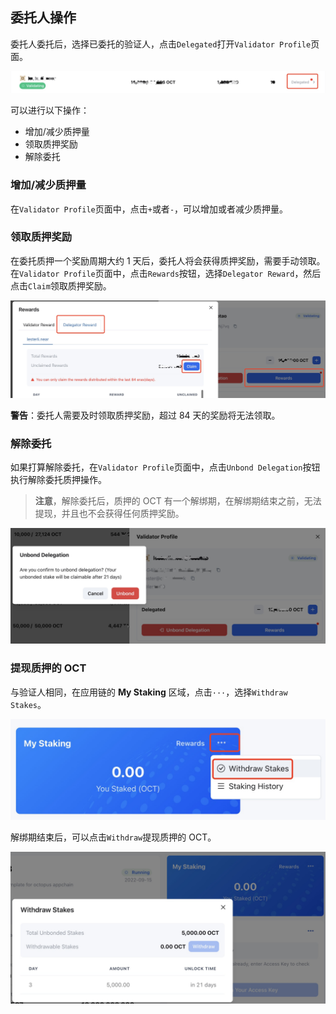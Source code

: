 ## 委托人操作

委托人委托后，选择已委托的验证人，点击`Delegated`打开`Validator Profile`页面。

![delegator delegated](../../images/maintain/delegator_delegated.jpg)

可以进行以下操作：

* 增加/减少质押量
* 领取质押奖励
* 解除委托

### 增加/减少质押量

在`Validator Profile`页面中，点击`+`或者`-`，可以增加或者减少质押量。

### 领取质押奖励

在委托质押一个奖励周期大约 1 天后，委托人将会获得质押奖励，需要手动领取。在`Validator Profile`页面中，点击`Rewards`按钮，选择`Delegator Reward`，然后点击`Claim`领取质押奖励。

![delegator claim reward](../../images/maintain/delegator_claim_rewards.jpg)

**警告**：委托人需要及时领取质押奖励，超过 84 天的奖励将无法领取。

### 解除委托

如果打算解除委托，在`Validator Profile`页面中，点击`Unbond Delegation`按钮执行解除委托质押操作。

> **注意**，解除委托后，质押的 OCT 有一个解绑期，在解绑期结束之前，无法提现，并且也不会获得任何质押奖励。

![delegator unbond](../../images/maintain/delegator_unbond.jpg)

### 提现质押的 OCT

与验证人相同，在应用链的 **My Staking** 区域，点击`···`，选择`Withdraw Stakes`。

![unbond withdraw](../../images/maintain/unbond_withdraw.jpg)

解绑期结束后，可以点击`Withdraw`提现质押的 OCT。

![withdraw stakes](../../images/maintain/withdraw_stakes.jpg)